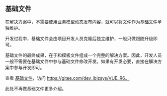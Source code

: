 ## 基础文件


在解决方案中，不需要使用业务模型动态发布内容，就可以将文件作为基础文件单独维护。<br>

开发过程中，基础文件会由项目开发人员克隆后独立维护，一般只做跟随升级即可。<br>

基础文件的最终成果，在于和模板文件组成一个完整的解决方案。因此，开发人员一般不需要在基础文件中参与基础文件修改开发。如果有开发必要，直接在解决方案中参与开发即可。<br>


查看 [基础文件](https://gitee.com/dev_ibizsys/VUE_R6)，访问 https://gitee.com/dev_ibizsys/VUE_R6。


此处不再做基础文件更多介绍。
